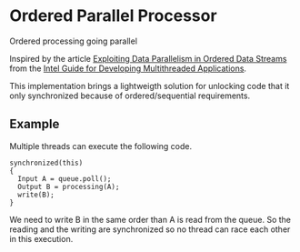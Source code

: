 # Ordered Parallel Processor
Ordered processing going parallel

Inspired by the article [Exploiting Data Parallelism in Ordered Data Streams](https://software.intel.com/en-us/articles/exploiting-data-parallelism-in-ordered-data-streams)
from the [Intel Guide for Developing Multithreaded Applications](https://software.intel.com/en-us/articles/intel-guide-for-developing-multithreaded-applications).

This implementation brings a lightweigth solution for unlocking code that it only synchronized because of ordered/sequential requirements.

## Example

Multiple threads can execute the following code.

```
synchronized(this)
{
  Input A = queue.poll();
  Output B = processing(A);
  write(B);
}
```
We need to write B in the same order than A is read from the queue.
So the reading and the writing are synchronized so no thread can race each other in this execution.

